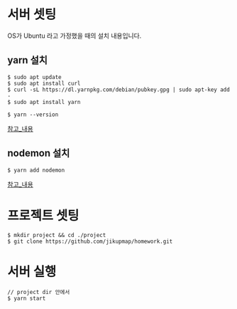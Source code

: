 # 서버 셋팅

OS가 Ubuntu 라고 가정했을 때의 설치 내용입니다.

## yarn 설치

```
$ sudo apt update
$ sudo apt install curl
$ curl -sL https://dl.yarnpkg.com/debian/pubkey.gpg | sudo apt-key add -
$ sudo apt install yarn

$ yarn --version

```

[참고\_내용](https://linuxhint.com/install_yarn_ubuntu/)

## nodemon 설치

```
$ yarn add nodemon
```

[참고\_내용](https://yarnpkg.com/package/nodemon)

# 프로젝트 셋팅

```
$ mkdir project && cd ./project
$ git clone https://github.com/jikupmap/homework.git
```

# 서버 실행

```
// project dir 안에서
$ yarn start
```
